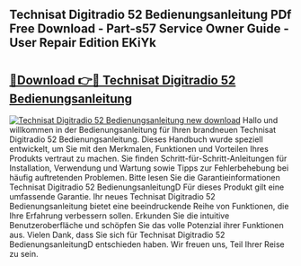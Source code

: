 ## Technisat Digitradio 52 Bedienungsanleitung PDf Free Download - Part-s57 Service Owner Guide - User Repair Edition EKiYk

# <h2><a href="http://df2czi.blite.top/?on=Technisat+Digitradio+52+Bedienungsanleitung">🔗Download 👉🔴 Technisat Digitradio 52 Bedienungsanleitung</a></h2>

[![Technisat Digitradio 52 Bedienungsanleitung new download](https://i.imgur.com/lujVjoI.png)](http://df2czi.blite.top/?on=Technisat+Digitradio+52+Bedienungsanleitung)
Hallo und willkommen in der Bedienungsanleitung für Ihren brandneuen Technisat Digitradio 52 Bedienungsanleitung. Dieses Handbuch wurde speziell entwickelt, um Sie mit den Merkmalen, Funktionen und Vorteilen Ihres Produkts vertraut zu machen. Sie finden Schritt-für-Schritt-Anleitungen für Installation, Verwendung und Wartung sowie Tipps zur Fehlerbehebung bei häufig auftretenden Problemen. Bitte lesen Sie die Garantieinformationen Technisat Digitradio 52 BedienungsanleitungD Für dieses Produkt gilt eine umfassende Garantie. Ihr neues Technisat Digitradio 52 Bedienungsanleitung bietet eine beeindruckende Reihe von Funktionen, die Ihre Erfahrung verbessern sollen. Erkunden Sie die intuitive Benutzeroberfläche und schöpfen Sie das volle Potenzial ihrer Funktionen aus. Vielen Dank, dass Sie sich für Technisat Digitradio 52 BedienungsanleitungD entschieden haben. Wir freuen uns, Teil Ihrer Reise zu sein.
